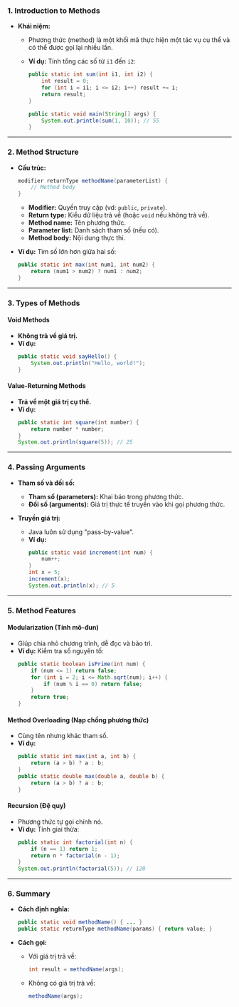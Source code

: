 ### **1. Introduction to Methods**

- **Khái niệm:**

  - Phương thức (method) là một khối mã thực hiện một tác vụ cụ thể và có thể được gọi lại nhiều lần.
  - **Ví dụ:** Tính tổng các số từ `i1` đến `i2`:

    ```java
    public static int sum(int i1, int i2) {
        int result = 0;
        for (int i = i1; i <= i2; i++) result += i;
        return result;
    }

    public static void main(String[] args) {
        System.out.println(sum(1, 10)); // 55
    }
    ```

---

### **2. Method Structure**

- **Cấu trúc:**

  ```java
  modifier returnType methodName(parameterList) {
      // Method body
  }
  ```

  - **Modifier:** Quyền truy cập (vd: `public`, `private`).
  - **Return type:** Kiểu dữ liệu trả về (hoặc `void` nếu không trả về).
  - **Method name:** Tên phương thức.
  - **Parameter list:** Danh sách tham số (nếu có).
  - **Method body:** Nội dung thực thi.

- **Ví dụ:** Tìm số lớn hơn giữa hai số:
  ```java
  public static int max(int num1, int num2) {
      return (num1 > num2) ? num1 : num2;
  }
  ```

---

### **3. Types of Methods**

#### **Void Methods**

- **Không trả về giá trị.**
- **Ví dụ:**
  ```java
  public static void sayHello() {
      System.out.println("Hello, world!");
  }
  ```

#### **Value-Returning Methods**

- **Trả về một giá trị cụ thể.**
- **Ví dụ:**
  ```java
  public static int square(int number) {
      return number * number;
  }
  System.out.println(square(5)); // 25
  ```

---

### **4. Passing Arguments**

- **Tham số và đối số:**

  - **Tham số (parameters):** Khai báo trong phương thức.
  - **Đối số (arguments):** Giá trị thực tế truyền vào khi gọi phương thức.

- **Truyền giá trị:**
  - Java luôn sử dụng "pass-by-value".
  - **Ví dụ:**
    ```java
    public static void increment(int num) {
        num++;
    }
    int x = 5;
    increment(x);
    System.out.println(x); // 5
    ```

---

### **5. Method Features**

#### **Modularization (Tính mô-đun)**

- Giúp chia nhỏ chương trình, dễ đọc và bảo trì.
- **Ví dụ:** Kiểm tra số nguyên tố:
  ```java
  public static boolean isPrime(int num) {
      if (num <= 1) return false;
      for (int i = 2; i <= Math.sqrt(num); i++) {
          if (num % i == 0) return false;
      }
      return true;
  }
  ```

#### **Method Overloading (Nạp chồng phương thức)**

- Cùng tên nhưng khác tham số.
- **Ví dụ:**
  ```java
  public static int max(int a, int b) {
      return (a > b) ? a : b;
  }
  public static double max(double a, double b) {
      return (a > b) ? a : b;
  }
  ```

#### **Recursion (Đệ quy)**

- Phương thức tự gọi chính nó.
- **Ví dụ:** Tính giai thừa:
  ```java
  public static int factorial(int n) {
      if (n == 1) return 1;
      return n * factorial(n - 1);
  }
  System.out.println(factorial(5)); // 120
  ```

---

### **6. Summary**

- **Cách định nghĩa:**

  ```java
  public static void methodName() { ... }
  public static returnType methodName(params) { return value; }
  ```

- **Cách gọi:**
  - Với giá trị trả về:
    ```java
    int result = methodName(args);
    ```
  - Không có giá trị trả về:
    ```java
    methodName(args);
    ```

